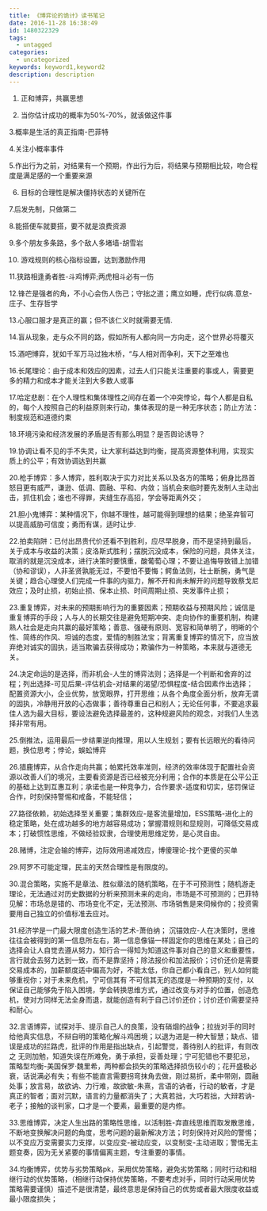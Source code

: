 ```yaml
---
title: 《博弈论的诡计》读书笔记
date: 2016-11-28 16:38:49
id: 1480322329
tags:
  - untagged
categories:
  - uncategorized
keywords: keyword1,keyword2
description: description
---
```


1. 正和博弈，共赢思想

2. 当你估计成功的概率为50%-70%，就该做这件事

3.概率是生活的真正指南-巴菲特

4.关注小概率事件

5.作出行为之前，对结果有一个预期，作出行为后，将结果与预期相比较，吻合程度是满足感的一个重要来源

6. 目标的合理性是解决僵持状态的关键所在

7.后发先制，只做第二

8.能搭便车就要搭，要不就是浪费资源

9.多个朋友多条路，多个敌人多堵墙-胡雪岩

10. 游戏规则的核心指标设置，达到激励作用

11.狭路相逢勇者胜-斗鸡博弈;两虎相斗必有一伤

12.锋芒是强者的角，不小心会伤人伤己；守拙之道；鹰立如睡，虎行似病.意怠-庄子、生存哲学

13.心服口服才是真正的赢；但不该仁义时就需要无情.

14.盲从现象，走与众不同的路，假如所有人都向同一方向走，这个世界必将覆灭

15.酒吧博弈，犹如千军万马过独木桥，“与人相对而争利，天下之至难也

16.长尾理论：由于成本和效应的因素，过去人们只能关注重要的事或人，需要更多的精力和成本才能关注到大多数人或事

17.哈定悲剧：在个人理性和集体理性之间存在着一个冲突悖论，每个人都是自私的，每个人按照自己的利益原则来行动，集体表现的是一种无序状态；防止方法：制度规范和道德约束

18.环境污染和经济发展的矛盾是否有那么明显？是否舆论诱导？

19.协调让看不见的手不失灵，让大家利益达到均衡，提高资源整体利用，实现实质上的公平；有效协调达到共赢

20.枪手博弈：多人博弈，胜利取决于实力对比关系以及各方的策略；俯身比昂首怒目更有威严，谦逊、低调、圆融、平和、内敛；当机会来临时要先发制人主动出击，抓住机会；谁也不得罪，夹缝生存高招，学会等距离外交；

21.胆小鬼博弈：某种情况下，你越不理性，越可能得到理想的结果；绝圣弃智可以提高威胁可信度；勇而有谋，适时让步.

22.拍卖陷阱：已付出昂贵代价还看不到胜利，应尽早脱身，而不是坚持到最后，关于成本与收益的决策；皮洛斯式胜利；摆脱沉没成本，保险的问题，具体关注，取消的就是沉没成本，进行决策时要慎重，酸葡萄心理；不要让追悔导致错上加错（协和谬误），人非圣贤孰能无过，不要怕不要悔；鳄鱼法则，壮士断腕，勇气是关键；趋合心理使人们完成一件事的内驱力，解不开和尚未解开的问题导致蔡戈尼效应；及时止损，初始止损、保本止损、时间周期止损、突发事件止损；

23.重复博弈，对未来的预期影响行为的重要因素；预期收益与预期风险；诚信是重复博弈的手段；人与人的长期交往是避免短期冲突、走向协作的重要机制，构建熟人社会是走向共赢的最好策略；善意、强硬有原则、宽容和简单明了，明晰的个性、简练的作风、坦诚的态度，爱情的制胜法宝；背离重复博弈的情况下，应当放弃绝对诚实的固执，适当欺骗去获得成功；欺骗作为一种策略，本来就与道德无关。

24.决定命运的是选择，而非机会-人生的博弈法则；选择是一个判断和舍弃的过程；列出选择-可见后果-评估机会-对结果的渴望/恐惧程度-结合因素作出选择；配置资源大小，企业优势，放宽眼界，打开思维；从各个角度全面分析，放弃无谓的固执，冷静用开放的心态做事；善待尊重自己和别人；无论任何事，不要追求最佳人选为最大目标，要设法避免选择最差的，这种规避风险的观念，对我们人生选择非常有用。

25.倒推法，运用最后一步结果逆向推理，用以人生规划；要有长远眼光的看待问题，换位思考；悖论，蜈蚣博弈

26.猎鹿博弈，从合作走向共赢；帕累托效率准则，经济的效率体现于配置社会资源以改善人们的境况，主要看资源是否已经被充分利用；合作的本质是在公平公正的基础上达到互惠互利；承诺也是一种竞争力，合作要求-适度和切实，惩罚保证合作，时刻保持警惕和戒备，不能轻信；

27.路径依赖，初始选择至关重要；集群效应-是客流量增加，ESS策略-进化上的稳定策略，处在成功越多的地方越容易成功；掌握潜规则和显规则，可降低交易成本；打破惯性思维，不做经验奴隶，合理使用思维定势，是心灵自由。

28.赌博，注定会输的博弈，边际效用递减效应，博傻理论-找个更傻的买单

29.阿罗不可能定理，民主的天然合理性是有限度的。

30.混合策略，实施不是章法、胜似章法的随机策略，在于不可预测性；随机游走理论，无法通过对历史数据的分析来预测未来的走向，市场是不可预测的；巴菲特见解：市场总是错的、市场变化不定，无法预测、市场销售是来伺候你的；投资需要用自己独立的价值标准去应对。

31.经济学是一门最大限度创造生活的艺术-萧伯纳； 沉锚效应-人在决策时，思维往往会被得到的第一信息所左右，第一信息像锚一样固定你的思维在某处；自己的选择会让人自觉去遵从努力，知行合一得知为知道这件事对自己的意义和重要性，言行就会去努力达到一致，而不是靠坚持；除法报价和加法报价；讨价还价是需要交易成本的，加薪额度适中偏高为好，不能太低，你自己都小看自己，别人如何能够重视你；对于未来危机，宁可信其有 不可信其无的态度是一种预期的支付，以保证自己能够免于陷入困境，学会转换思维方式，通过改变与对手的位置，创造危机，使对方同样无法全身而退，就能创造有利于自己讨价还价；讨价还价需要坚持和耐心。

32.言语博弈，试探对手、提示自己人的良策，没有硝烟的战争；拉拢对手的同时给他真实信息，不辩自明的策略化解斗鸡困境；以退为进是一种大智慧；缺点、错误是成功的拦路虎，批评的作用是指出缺点，引起警觉，善待别人的批评，有则改之 无则加勉，知道失误在所难免，勇于承担，妥善处理；宁可犯错也不要犯忌，策略型均衡-美国保罗·魏里希，两种都会损失的策略选择损伤较小的；花开盛极必衰，话说满必有失；有些不能直言需要拐弯抹角去做，刚过易折，柔中带刚，圆融处事；放言易，故欲讷、力行难，故欲敏-朱熹，言语的讷者，行动的敏者，才是真正的智者；面对沉默，语言的力量都消失了；大真若拙，大巧若拙，大辩若讷-老子；接触的谈判家，口才是一个要素，最重要的是内修。

33.思维博弈，决定人生出路的策略性思维，以活制胜-弃直线思维而取发散思维，不断地变换解决问题的角度，思考问题的最新解决方法；时刻保持对风险的警惕；以不变应万变需要实力支撑，以变应变-被动应变，以变制变-主动进取；警惕无主题变奏，因为无关紧要的事情偏离主题，专注重要的事情。

34.均衡博弈，优势与劣势策略pk，采用优势策略，避免劣势策略；同时行动和相继行动的优势策略，（相继行动保持优势策略，不要考虑对手，同时行动采用优势策略需要谨慎）描述不是很清楚，最终意思是保持自己的优势或者最大限度收益或最小限度损失；
